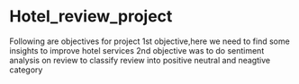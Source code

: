 # Hotel_review_project
Following are objectives for project
1st objective,here we need to find some insights to improve hotel services
2nd objective was to do sentiment analysis on review 
to classify review into positive neutral and neagtive category 
